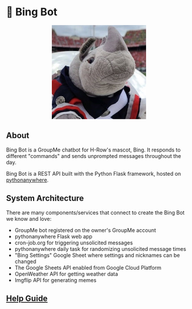 # 🦏 Bing Bot

<p align="center">
   <img alt="Bing Bot" width="256" height="256" src="assets/bing.jpg" />
</p>

## About

Bing Bot is a GroupMe chatbot for H-Row's mascot, Bing. It responds to different "commands" and sends unprompted messages throughout the day.

Bing Bot is a REST API built with the Python Flask framework, hosted on [pythonanywhere](https://www.pythonanywhere.com).

## System Architecture

There are many components/services that connect to create the Bing Bot we know and love:

- GroupMe bot registered on the owner's GroupMe account
- pythonanywhere Flask web app
- cron-job.org for triggering unsolicited messages
- pythonanywhere daily task for randomizing unsolicited message times
- "Bing Settings" Google Sheet where settings and nicknames can be changed
- The Google Sheets API enabled from Google Cloud Platform
- OpenWeather API for getting weather data
- Imgflip API for generating memes

## [Help Guide](HELP.md)
